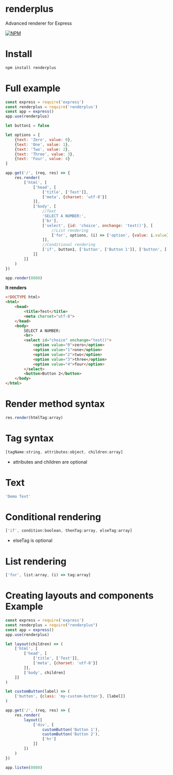 # renderplus

Advanced renderer for Express

[![NPM](https://nodei.co/npm/renderplus.png?downloads=true&downloadRank=true&stars=true)](https://nodei.co/npm/renderplus/)


# Install

```bash
npm install renderplus
```

# Full example

```javascript
const express = require('express')
const renderplus = require('renderplus')
const app = express()
app.use(renderplus)

let button1 = false

let options = [
	{text: 'Zero', value: 0},
	{text: 'One', value: 1},
	{text: 'Two', value: 2},
	{text: 'Three', value: 3},
	{text: 'Four', value: 4}
]

app.get('/', (req, res) => {
	res.render(
		['html', [
			['head', [
				['title', ['Test']],
				['meta', {charset: 'utf-8'}]
			]],
			['body', [
				//Text
				'SELECT A NUMBER:',
				['br'],
				['select', {id: 'choice', onchange: 'test()'}, [
					//List rendering
					['for', options, (i) => ['option', {value: i.value}, [i.text]]]
				]],
				//Conditional rendering
				['if', button1, ['button', ['Button 1']], ['button', ['Button 2']]]
			]]
		]]
	)
})

app.render(8080)
```

**It renders**

```html
<!DOCTYPE html>
<html>
	<head>
		<title>Test</title>
		<meta charset="utf-8">
	</head>
	<body>
		SELECT A NUMBER:
		<br>
		<select id="choice" onchange="test()">
			<option value="0">zero</option>
			<option value="1">one</option>
			<option value="2">two</option>
			<option value="3">three</option>
			<option value="4">four</option>
		</select>
		<button>Button 2</button>
	</body>
</html>
```

# Render method syntax

```javascript
res.render(htmlTag:array)
```

# Tag syntax

```javascript
[tagName:string, attributes:object, children:array]
```
- attributes and children are optional

# Text

```javascript
'Demo Text'
```

# Conditional rendering

```javascript
['if', condition:boolean, thenTag:array, elseTag:array]
```
- elseTag is optional

# List rendering

```javascript
['for', list:array, (i) => tag:array]
```

# Creating layouts and components Example

```javascript
const express = require('express')
const renderplus = require("renderplus")
const app = express()
app.use(renderplus)

let layout(children) => (
	['html', [
		['head', [
			['title', ['Test']],
			['meta', {charset: 'utf-8'}]
		]],
		['body', children]
	]]
)

let customButton(label) => (
	['button', {class: 'my-custom-button'}, [label]]
)

app.get('/', (req, res) => {
	res.render(
		layout([
			['div', [
				customButton('Button 1'),
				customButton('Button 2'),
				['hr']
			]]
		])
	)	
})

app.listen(8080)
```